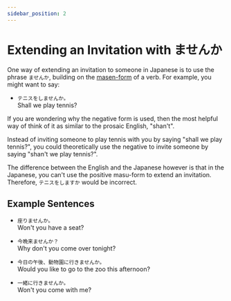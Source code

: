 ```yaml
---
sidebar_position: 2
---
```


# Extending an Invitation with ませんか

One way of extending an invitation to someone in Japanese is to use the phrase `ませんか`, building on the [masen-form](../verbs/verb-longformpresentnegative) of a verb. For example, you might want to say:

- ``テニスをしませんか。``  
  Shall we play tennis?

If you are wondering why the negative form is used, then the most helpful way of think of it as similar to the prosaic English, "shan't".

Instead of inviting someone to play tennis with you by saying "shall we play tennis?", you could theoretically use the negative to invite someone by saying "shan't we play tennis?".

The difference between the English and the Japanese however is that in the Japanese, you can't use the positive masu-form to extend an invitation. Therefore, `テニスをしますか` would be incorrect.

## Example Sentences

- ``座りませんか。``  
  Won't you have a seat?

- ``今晩来ませんか？``  
  Why don't you come over tonight?

- ``今日の午後、動物園に行きませんか。``  
  Would you like to go to the zoo this afternoon?

- ``一緒に行きませんか。``  
  Won't you come with me?
